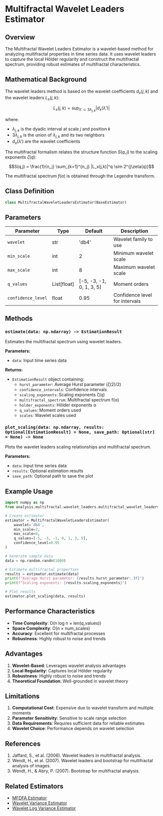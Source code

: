 # Multifractal Wavelet Leaders Estimator

## Overview

The Multifractal Wavelet Leaders Estimator is a wavelet-based method for analyzing multifractal properties in time series data. It uses wavelet leaders to capture the local Hölder regularity and construct the multifractal spectrum, providing robust estimates of multifractal characteristics.

## Mathematical Background

The wavelet leaders method is based on the wavelet coefficients $d_x(j,k)$ and the wavelet leaders $L_x(j,k)$:

$$L_x(j,k) = \sup_{\lambda' \subset 3\lambda_{j,k}} |d_x(\lambda')|$$

where:
- $\lambda_{j,k}$ is the dyadic interval at scale $j$ and position $k$
- $3\lambda_{j,k}$ is the union of $\lambda_{j,k}$ and its two neighbors
- $d_x(\lambda')$ are the wavelet coefficients

The multifractal formalism relates the structure function $S(q,j)$ to the scaling exponents $\zeta(q)$:

$$S(q,j) = \frac{1}{n_j} \sum_{k=1}^{n_j} |L_x(j,k)|^q \sim 2^{j\zeta(q)}$$

The multifractal spectrum $f(\alpha)$ is obtained through the Legendre transform.

## Class Definition

```python
class MultifractalWaveletLeadersEstimator(BaseEstimator)
```

## Parameters

| Parameter | Type | Default | Description |
|-----------|------|---------|-------------|
| `wavelet` | str | 'db4' | Wavelet family to use |
| `min_scale` | int | 2 | Minimum wavelet scale |
| `max_scale` | int | 8 | Maximum wavelet scale |
| `q_values` | List[float] | [-5, -3, -1, 0, 1, 3, 5] | Moment orders |
| `confidence_level` | float | 0.95 | Confidence level for intervals |

## Methods

### `estimate(data: np.ndarray) -> EstimationResult`

Estimates the multifractal spectrum using wavelet leaders.

**Parameters:**
- `data`: Input time series data

**Returns:**
- `EstimationResult` object containing:
  - `hurst_parameter`: Average Hurst parameter (ζ(2)/2)
  - `confidence_intervals`: Confidence intervals
  - `scaling_exponents`: Scaling exponents ζ(q)
  - `multifractal_spectrum`: Multifractal spectrum f(α)
  - `holder_exponents`: Hölder exponents α
  - `q_values`: Moment orders used
  - `scales`: Wavelet scales used

### `plot_scaling(data: np.ndarray, results: Optional[EstimationResult] = None, save_path: Optional[str] = None) -> None`

Plots the wavelet leaders scaling relationships and multifractal spectrum.

**Parameters:**
- `data`: Input time series data
- `results`: Optional estimation results
- `save_path`: Optional path to save the plot

## Example Usage

```python
import numpy as np
from analysis.multifractal.wavelet_leaders.multifractal_wavelet_leaders_estimator import MultifractalWaveletLeadersEstimator

# Create estimator
estimator = MultifractalWaveletLeadersEstimator(
    wavelet='db4',
    min_scale=2,
    max_scale=8,
    q_values=[-5, -3, -1, 0, 1, 3, 5],
    confidence_level=0.95
)

# Generate sample data
data = np.random.randn(1000)

# Estimate multifractal properties
results = estimator.estimate(data)
print(f"Average Hurst parameter: {results.hurst_parameter:.3f}")
print(f"Scaling exponents: {results.scaling_exponents}")

# Plot results
estimator.plot_scaling(data, results)
```

## Performance Characteristics

- **Time Complexity**: O(n log n × len(q_values))
- **Space Complexity**: O(n × num_scales)
- **Accuracy**: Excellent for multifractal processes
- **Robustness**: Highly robust to noise and trends

## Advantages

1. **Wavelet-Based**: Leverages wavelet analysis advantages
2. **Local Regularity**: Captures local Hölder regularity
3. **Robustness**: Highly robust to noise and trends
4. **Theoretical Foundation**: Well-grounded in wavelet theory

## Limitations

1. **Computational Cost**: Expensive due to wavelet transform and multiple moments
2. **Parameter Sensitivity**: Sensitive to scale range selection
3. **Data Requirements**: Requires sufficient data for reliable estimates
4. **Wavelet Choice**: Performance depends on wavelet selection

## References

1. Jaffard, S., et al. (2006). Wavelet leaders in multifractal analysis.
2. Wendt, H., et al. (2007). Wavelet leaders and bootstrap for multifractal analysis of images.
3. Wendt, H., & Abry, P. (2007). Bootstrap for multifractal analysis.

## Related Estimators

- [MFDFA Estimator](mfdfa.md)
- [Wavelet Variance Estimator](../wavelet/variance.md)
- [Wavelet Log Variance Estimator](../wavelet/log_variance.md)
